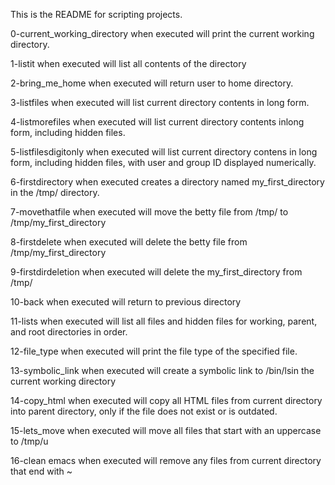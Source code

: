 This is the README for scripting projects.

0-current_working_directory when executed will print the current working directory.

1-listit when executed will list all contents of the directory

2-bring_me_home when executed will return user to home directory.

3-listfiles when executed will list current directory contents in
long form.

4-listmorefiles when executed will list current directory contents inlong form, including hidden files.

5-listfilesdigitonly when executed will list current directory
contens in long form, including hidden files, with user and group ID displayed 
numerically.

6-firstdirectory when executed creates a directory named 
my_first_directory in the /tmp/ directory.

7-movethatfile when executed will move the betty file from /tmp/ to /tmp/my_first_directory

8-firstdelete when executed will delete the betty file from /tmp/my_first_directory

9-firstdirdeletion when executed will delete the my_first_directory 
from /tmp/

10-back when executed will return to previous directory

11-lists when executed will list all files and hidden files for 
working, parent, and root directories in order.

12-file_type when executed will print the file type of the specified file.

13-symbolic_link when executed will create a symbolic link to /bin/lsin the current working directory

14-copy_html when executed will copy all HTML files from current 
directory into parent directory, only if the file does not exist
or is outdated.

15-lets_move when executed will move all files that start with an uppercase to /tmp/u

16-clean emacs when executed will remove any files from current 
directory that end with ~


